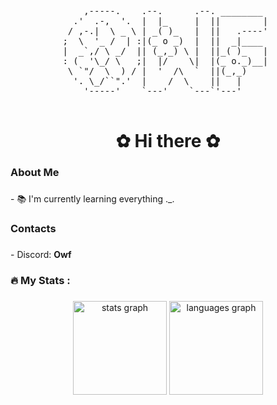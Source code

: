 <div align="center">
<pre>
    ,-----.    .--.      .--. ________  
  .'  .-,  '.  |  |_     |  ||        | 
 / ,-.|  \ _ \ | _( )_   |  ||   .----' 
;  \  '_ /  | :|(_ o _)  |  ||  _|____  
|  _`,/ \ _/  || (_,_) \ |  ||_( )_   | 
: (  '\_/ \   ;|  |/    \|  |(_ o._)__| 
 \ `"/  \  ) / |  '  /\  `  ||(_,_)     
  '. \_/``".'  |    /  \    ||   |      
    '-----'    `---'    `---`'---'      
                                        
</pre>
</div>

###

<h1 align="center">✿ Hi there ✿</h1>

###

<h3 align="left">About Me</h3>

###

<p align="left">- 📚 I'm currently learning everything ._.</p>

###

<h3 align="left">Contacts</h3>

###

<p align="left">- Discord: <strong>Owf</strong></p>

###

<h3 align="left">🔥   My Stats :</h3>

###

<div align="center">
    <img src="https://github-readme-stats.vercel.app/api?username=owf2612&hide_title=false&hide_rank=false&show_icons=true&include_all_commits=true&count_private=true&disable_animations=false&theme=dracula&locale=en&hide_border=false" height="150" alt="stats graph"  />
  <img src="https://github-readme-stats.vercel.app/api/top-langs?username=owf2612&locale=en&hide_title=false&layout=compact&card_width=320&langs_count=5&theme=swift&hide_border=false" height="150" alt="languages graph"  />
</div>

##
